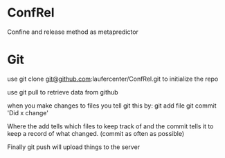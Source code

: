 ConfRel
=======

Confine and release method as metapredictor


Git
====
use git clone git@github.com:laufercenter/ConfRel.git to initialize the repo

use git pull to retrieve data from github

when you make changes to files you tell git this by:
git add file
git commit 'Did x change'

Where the add tells which files to keep track of
and the commit tells it to keep a record of what changed. (commit as often as possible)

Finally git push will upload things to the server
